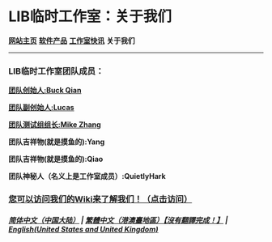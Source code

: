 # LIB临时工作室：关于我们
**[网站主页](index)** **[软件产品](Software)** **[工作室快讯](News)** **关于我们**

--------
### LIB临时工作室团队成员：
**[团队创始人:Buck Qian](introduction/member/Buck_Qian)**  <br />

**[团队副创始人:Lucas](introduction/member/Lucas)**  <br /> 

**[团队测试组组长:Mike Zhang](introduction/member/Mike_Zhang)**  <br /> 

**团队吉祥物(就是摸鱼的):Yang**  <br />

**团队吉祥物(就是摸鱼的):Qiao**  <br />

**团队神秘人（名义上是工作室成员）:QuietlyHark** <br /> 

### [您可以访问我们的Wiki来了解我们！（点击访问）](/introduction/studio-wiki/wiki-index)

##### [简体中文（中国大陆）](About_us) | [繁體中文（港澳臺地區）【沒有翻譯完成！】](tc/About_us) | **[English(United States and United Kingdom)](en/About_us)**

